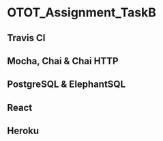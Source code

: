 # OTOT_Assignment_TaskB

## Travis CI
## Mocha, Chai & Chai HTTP
## PostgreSQL & ElephantSQL
## React
## Heroku
